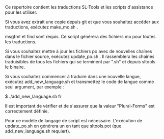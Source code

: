 Ce répertoire contient les traductions SL-Tools et les scripts d'assistance pour les utiliser.

Si vous avez extrait une copie depuis git et que vous souhaitez accéder aux traductions, exécutez make_mo.sh .

msgfmt et find sont requis. Ce script générera des fichiers mo pour toutes les traductions.

Si vous souhaitez mettre à jour les fichiers po avec de nouvelles chaînes dans le fichier source, exécutez update_po.sh . 
Il rassemblera les chaînes traduisibles de tous les fichiers qui se terminent par ".sh" et depuis sltools le binaire.

Si vous souhaitez commencer à traduire dans une nouvelle langue, exécutez add_new_language.sh et transmettez le code de langue comme seul argument, par exemple :

$ ./add_new_language.sh fr

Il est important de vérifier et de s'assurer que la valeur "Plural-Forms" est correctement définie.

Pour ce modèle de langage de script est nécessaire. L'exécution de update_po.sh en générera un en tant que sltools.pot (que add_new_language.sh requiert).
